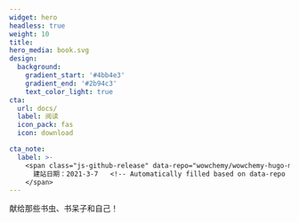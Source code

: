 ```yaml
---
widget: hero
headless: true
weight: 10
title: 
hero_media: book.svg
design:
  background:
    gradient_start: '#4bb4e3'
    gradient_end: '#2b94c3'
    text_color_light: true
cta:
  url: docs/
  label: 阅读
  icon_pack: fas
  icon: download

cta_note:
  label: >-
    <span class="js-github-release" data-repo="wowchemy/wowchemy-hugo-modules">
      建站日期：2021-3-7   <!-- Automatically filled based on data-repo value -->
    </span>
---
```


 

献给那些书虫、书呆子和自己！


